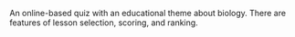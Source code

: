 An online-based quiz with an educational theme about biology. There are features of lesson selection, scoring, and ranking.
